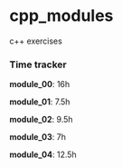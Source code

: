# cpp_modules
c++ exercises

### Time tracker
**module_00**: 16h

**module_01**: 7.5h

**module_02**: 9.5h

**module_03**: 7h

**module_04**: 12.5h
